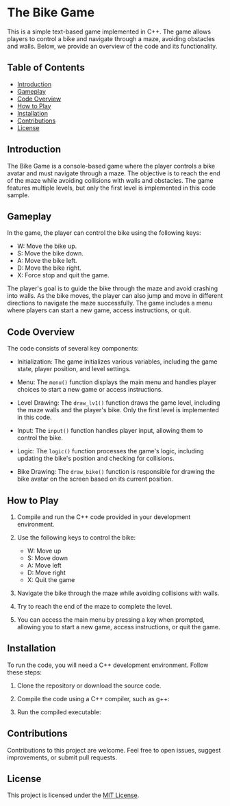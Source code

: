 # The Bike Game

This is a simple text-based game implemented in C++. The game allows players to control a bike and navigate through a maze, avoiding obstacles and walls. Below, we provide an overview of the code and its functionality.

## Table of Contents

- [Introduction](#introduction)
- [Gameplay](#gameplay)
- [Code Overview](#code-overview)
- [How to Play](#how-to-play)
- [Installation](#installation)
- [Contributions](#contributions)
- [License](#license)

## Introduction

The Bike Game is a console-based game where the player controls a bike avatar and must navigate through a maze. The objective is to reach the end of the maze while avoiding collisions with walls and obstacles. The game features multiple levels, but only the first level is implemented in this code sample.

## Gameplay

In the game, the player can control the bike using the following keys:

- W: Move the bike up.
- S: Move the bike down.
- A: Move the bike left.
- D: Move the bike right.
- X: Force stop and quit the game.

The player's goal is to guide the bike through the maze and avoid crashing into walls. As the bike moves, the player can also jump and move in different directions to navigate the maze successfully. The game includes a menu where players can start a new game, access instructions, or quit.

## Code Overview

The code consists of several key components:

- Initialization: The game initializes various variables, including the game state, player position, and level settings.

- Menu: The `menu()` function displays the main menu and handles player choices to start a new game or access instructions.

- Level Drawing: The `draw_lv1()` function draws the game level, including the maze walls and the player's bike. Only the first level is implemented in this code.

- Input: The `input()` function handles player input, allowing them to control the bike.

- Logic: The `logic()` function processes the game's logic, including updating the bike's position and checking for collisions.

- Bike Drawing: The `draw_bike()` function is responsible for drawing the bike avatar on the screen based on its current position.

## How to Play

1. Compile and run the C++ code provided in your development environment.

2. Use the following keys to control the bike:
   - W: Move up
   - S: Move down
   - A: Move left
   - D: Move right
   - X: Quit the game

3. Navigate the bike through the maze while avoiding collisions with walls.

4. Try to reach the end of the maze to complete the level.

5. You can access the main menu by pressing a key when prompted, allowing you to start a new game, access instructions, or quit the game.

## Installation

To run the code, you will need a C++ development environment. Follow these steps:

1. Clone the repository or download the source code.

2. Compile the code using a C++ compiler, such as g++:

3. Run the compiled executable:


## Contributions

Contributions to this project are welcome. Feel free to open issues, suggest improvements, or submit pull requests.

## License

This project is licensed under the [MIT License](LICENSE).
